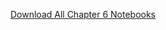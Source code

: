 [Download All Chapter 6 Notebooks](https://download-directory.github.io/?url=https://github.com/coursekata/teaching-materials/tree/main/By%20Chapter%20(ABCD)/Chapter%2006)

